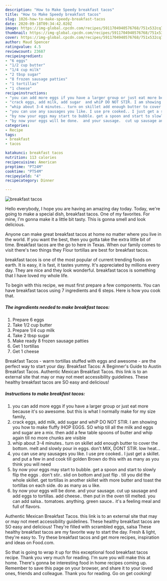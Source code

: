 ```yaml
---
description: "How to Make Speedy breakfast tacos"
title: "How to Make Speedy breakfast tacos"
slug: 1026-how-to-make-speedy-breakfast-tacos
date: 2020-09-18T09:34:42.020Z
image: https://img-global.cpcdn.com/recipes/5911704940576768/751x532cq70/breakfast-tacos-recipe-main-photo.jpg
thumbnail: https://img-global.cpcdn.com/recipes/5911704940576768/751x532cq70/breakfast-tacos-recipe-main-photo.jpg
cover: https://img-global.cpcdn.com/recipes/5911704940576768/751x532cq70/breakfast-tacos-recipe-main-photo.jpg
author: Maud Spencer
ratingvalue: 4.5
reviewcount: 23687
recipeingredient:
- "6 eggs"
- "1/2 cup butter"
- "1/4 cup milk"
- "2 tbsp sugar"
- "8 frozen sausage patties"
- "1 tortillas"
- "1 cheese"
recipeinstructions:
- "you can add more eggs if you have a larger group or just eat more because it&#39;s so awesome. but this is what I normally make for my size family,"
- "crack eggs, add milk, add sugar  and whiP DO NOT STIR. I am showing you how to make fluffy IHOP EGGS.  SO whip till all the milk and eggs and sugar are a mix. then add a few table spoons of butter and whip again till no more chunks are visible"
- "whip about 3-4 minutes.. turn on skillet add enough butter to cover the bottom.  melt and slowly pour in eggs. don&#39;t MIX, DONT STIR. low heat..."
- "you can use any sausages you like. I use pre cooked.. I just get a skillet. and put a few in and cook till golden Brown do this with as many as you think you will need"
- "by now your eggs may start to bubble. get a spoon and start to slowly flip the eggs . don&#39;t stir.. slid on bottom and just flip . till you did the whole skillet.  get tortillas in another skillet with more butter and toast the tortillas on each side. do as many as u like."
- "by now your eggs will be done.  and your sausage.  cut up sausage and add eggs to tortillas.  add cheese.. then put in the oven till melted.  you can add salsa.. tomatoes.  anything. green sauce.. it&#39;s a feeling meal and full of flavors."
categories:
- Recipe
tags:
- breakfast
- tacos

katakunci: breakfast tacos 
nutrition: 113 calories
recipecuisine: American
preptime: "PT24M"
cooktime: "PT54M"
recipeyield: "4"
recipecategory: Dinner

---
```



![breakfast tacos](https://img-global.cpcdn.com/recipes/5911704940576768/751x532cq70/breakfast-tacos-recipe-main-photo.jpg)

Hello everybody, I hope you are having an amazing day today. Today, we're going to make a special dish, breakfast tacos. One of my favorites. For mine, I'm gonna make it a little bit tasty. This is gonna smell and look delicious.

Anyone can make great breakfast tacos at home no matter where you live in the world. If you want the best, then you gotta take the extra little bit of time. Breakfast tacos are the go to here in Texas. When our family comes to visit there&#39;s two things they Flour tortillas are best for breakfast tacos.

breakfast tacos is one of the most popular of current trending foods on earth. It is easy, it is fast, it tastes yummy. It's appreciated by millions every day. They are nice and they look wonderful. breakfast tacos is something that I have loved my whole life.


To begin with this recipe, we must first prepare a few components. You can have breakfast tacos using 7 ingredients and 6 steps. Here is how you cook that.

<!--inarticleads1-->

##### The ingredients needed to make breakfast tacos:

1. Prepare 6 eggs
1. Take 1/2 cup butter
1. Prepare 1/4 cup milk
1. Take 2 tbsp sugar
1. Make ready 8 frozen sausage patties
1. Get 1 tortillas
1. Get 1 cheese


Breakfast Tacos - warm tortillas stuffed with eggs and awesome - are the perfect way to start your day. Breakfast Tacos: A Beginner&#39;s Guide to Austin Breakfast Tacos. Authentic Mexican Breakfast Tacos. this link is to an external site that may or may not meet accessibility guidelines. These healthy breakfast tacos are SO easy and delicious! 

<!--inarticleads2-->

##### Instructions to make breakfast tacos:

1. you can add more eggs if you have a larger group or just eat more because it&#39;s so awesome. but this is what I normally make for my size family,
1. crack eggs, add milk, add sugar  and whiP DO NOT STIR. I am showing you how to make fluffy IHOP EGGS.  SO whip till all the milk and eggs and sugar are a mix. then add a few table spoons of butter and whip again till no more chunks are visible
1. whip about 3-4 minutes.. turn on skillet add enough butter to cover the bottom.  melt and slowly pour in eggs. don&#39;t MIX, DONT STIR. low heat...
1. you can use any sausages you like. I use pre cooked.. I just get a skillet. and put a few in and cook till golden Brown do this with as many as you think you will need
1. by now your eggs may start to bubble. get a spoon and start to slowly flip the eggs . don&#39;t stir.. slid on bottom and just flip . till you did the whole skillet.  get tortillas in another skillet with more butter and toast the tortillas on each side. do as many as u like.
1. by now your eggs will be done.  and your sausage.  cut up sausage and add eggs to tortillas.  add cheese.. then put in the oven till melted.  you can add salsa.. tomatoes.  anything. green sauce.. it&#39;s a feeling meal and full of flavors.


Authentic Mexican Breakfast Tacos. this link is to an external site that may or may not meet accessibility guidelines. These healthy breakfast tacos are SO easy and delicious! They&#39;re filled with scrambled eggs, salsa These healthy breakfast tacos are my favorite way to start the day. Fresh &amp; light, they&#39;re easy to. Try these breakfast tacos and get more recipes, inspiration and ideas on Food.com. 

So that is going to wrap it up for this exceptional food breakfast tacos recipe. Thank you very much for reading. I'm sure you will make this at home. There's gonna be interesting food in home recipes coming up. Remember to save this page on your browser, and share it to your loved ones, friends and colleague. Thank you for reading. Go on get cooking!
